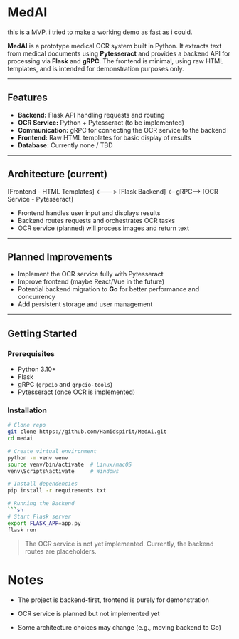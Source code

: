 # MedAI

this is a MVP. i tried to make a working demo as fast as i could.

**MedAI** is a prototype medical OCR system built in Python. It extracts text from medical documents using **Pytesseract** and provides a backend API for processing via **Flask** and **gRPC**. The frontend is minimal, using raw HTML templates, and is intended for demonstration purposes only.  

---

## Features

- **Backend:** Flask API handling requests and routing  
- **OCR Service:** Python + Pytesseract (to be implemented)  
- **Communication:** gRPC for connecting the OCR service to the backend  
- **Frontend:** Raw HTML templates for basic display of results  
- **Database:** Currently none / TBD  

---

## Architecture (current)
[Frontend - HTML Templates] <---> [Flask Backend] <--gRPC--> [OCR Service - Pytesseract]


- Frontend handles user input and displays results  
- Backend routes requests and orchestrates OCR tasks  
- OCR service (planned) will process images and return text  

---

## Planned Improvements

- Implement the OCR service fully with Pytesseract  
- Improve frontend (maybe React/Vue in the future)  
- Potential backend migration to **Go** for better performance and concurrency  
- Add persistent storage and user management  

---

## Getting Started

### Prerequisites

- Python 3.10+  
- Flask  
- gRPC (`grpcio` and `grpcio-tools`)  
- Pytesseract (once OCR is implemented)  

### Installation

```bash
# Clone repo
git clone https://github.com/Hamidspirit/MedAi.git
cd medai

# Create virtual environment
python -m venv venv
source venv/bin/activate  # Linux/macOS
venv\Scripts\activate     # Windows

# Install dependencies
pip install -r requirements.txt

# Running the Backend
```sh
# Start Flask server
export FLASK_APP=app.py
flask run
```

> The OCR service is not yet implemented. Currently, the backend routes are placeholders.

# Notes
- The project is backend-first, frontend is purely for demonstration

- OCR service is planned but not implemented yet

- Some architecture choices may change (e.g., moving backend to Go)
